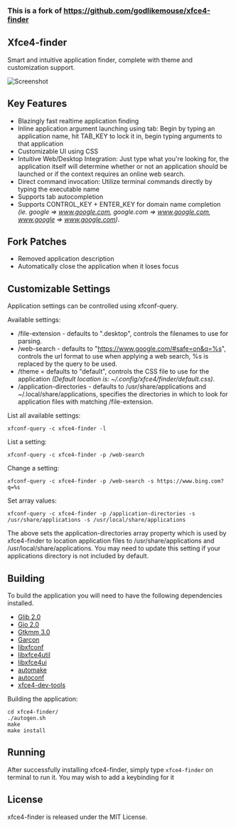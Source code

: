 ### This is a fork of https://github.com/godlikemouse/xfce4-finder

## Xfce4-finder
Smart and intuitive application finder, complete with theme and customization support.

![Screenshot](https://github.com/mebesus/xfce4-finder/blob/master/res/ss.png)

## Key Features
- Blazingly fast realtime application finding
- Inline application argument launching using tab: Begin by typing an application name, hit TAB_KEY to lock it in, begin typing arguments to that application
- Customizable UI using CSS
- Intuitive Web/Desktop Integration: Just type what you're looking for, the application itself will determine whether or not an application should be launched or if the context requires an online web search.
- Direct command invocation: Utilize terminal commands directly by typing the executable name
- Supports tab autocompletion
- Supports CONTROL_KEY + ENTER_KEY for domain name completion *(ie. google => www.google.com, google.com => www.google.com, www.google => www.google.com)*.

## Fork Patches
- Removed application description
- Automatically close the application when it loses focus

## Customizable Settings <a name="customizable-settings"></a>
Application settings can be controlled using xfconf-query.

Available settings:
- /file-extension - defaults to ".desktop", controls the filenames to use for parsing.
- /web-search - defaults to "https://www.google.com/#safe=on&q=%s", controls the url format to use when applying a web search, %s is replaced by the query to be used.
- /theme = defaults to "default", controls the CSS file to use for the application *(Default location is: ~/.config/xfce4/finder/default.css)*.
- /application-directories - defaults to /usr/share/applications and ~/.local/share/applications, specifies the directories in which to look for application files with matching /file-extension.

List all available settings:

    xfconf-query -c xfce4-finder -l

List a setting:

    xfconf-query -c xfce4-finder -p /web-search

Change a setting:

    xfconf-query -c xfce4-finder -p /web-search -s https://www.bing.com?q=%s

Set array values:

	xfconf-query -c xfce4-finder -p /application-directories -s /usr/share/applications -s /usr/local/share/applications

The above sets the application-directories array property which is used by xfce4-finder to location application files to /usr/share/applications and /usr/local/share/applications.  You may need to update this setting if your applications directory is not included by default.

## Building
To build the application you will need to have the following dependencies installed.
- [Glib 2.0](https://developer.gnome.org/glib/)
- [Gio 2.0](https://developer.gnome.org/gio/)
- [Gtkmm 3.0](http://www.gtkmm.org/en/)
- [Garcon](http://www.linuxfromscratch.org/blfs/view/svn/xfce/garcon.html)
- [libxfconf](http://www.linuxfromscratch.org/blfs/view/systemd/xfce/xfconf.html)
- [libxfce4util](http://www.linuxfromscratch.org/blfs/view/7.9/xfce/libxfce4util.html)
- [libxfce4ui](http://www.linuxfromscratch.org/blfs/view/systemd/xfce/libxfce4ui.html)
- [automake](https://www.gnu.org/software/automake/)
- [autoconf](https://www.gnu.org/software/autoconf/autoconf.html)
- [xfce4-dev-tools](http://www.xfce.org/)

Building the application:

    cd xfce4-finder/
    ./autogen.sh
    make
    make install

## Running
After successfully installing xfce4-finder, simply type ``xfce4-finder`` on terminal to run it. You may wish to add a keybinding for it

## License
xfce4-finder is released under the MIT License.
